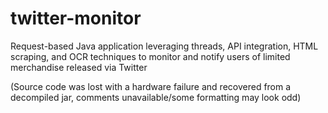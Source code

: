 # twitter-monitor
Request-based Java application leveraging threads, API integration, HTML scraping, and OCR techniques to monitor and notify users of limited merchandise released via Twitter

(Source code was lost with a hardware failure and recovered from a decompiled jar, comments unavailable/some formatting may look odd)
